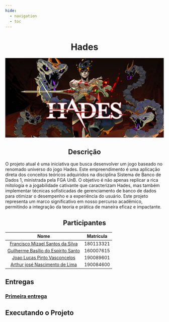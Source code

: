 ```yaml
---
hide:
  - navigation
  - toc
---
```

<center>

# **Hades**
<img src="images/hades_banner.png" />

## Descrição
</center>

O projeto atual é uma iniciativa que busca desenvolver um jogo baseado no renomado universo do jogo Hades. Este empreendimento é uma aplicação direta dos conceitos teóricos adquiridos na disciplina Sistema de Banco de Dados 1, ministrada pela FGA UnB. O objetivo é não apenas replicar a rica mitologia e a jogabilidade cativante que caracterizam Hades, mas também implementar técnicas sofisticadas de gerenciamento de banco de dados para otimizar o desempenho e a experiência do usuário. Este projeto representa um marco significativo em nosso percurso acadêmico, permitindo a integração da teoria e prática de maneira eficaz e impactante.
<center>

## Participantes

|                                     Nome                                      | Matrícula |
| :---------------------------------------------------------------------------: | :-------: |
| <a href="https://www.github.com/frmiza">Francisco Mizael Santos da Silva </a> | 180113321 |
|   <a href="github.com/GuilhermeBES">Guilherme Basílio do Espirito Santo</a>   | 160007615 |
|        <a href="github.com/HacKairos">Joao Lucas Pinto Vasconcelos</a>        | 190089601 |
| <a href="https://github.com/Arthurlima544">Arthur josé Nascimento de Lima</a> | 190084600 |

</center>

## Entregas

### [Primeira entrega](https://youtu.be/GX8d1hQ-mIk)

## Executando o Projeto


